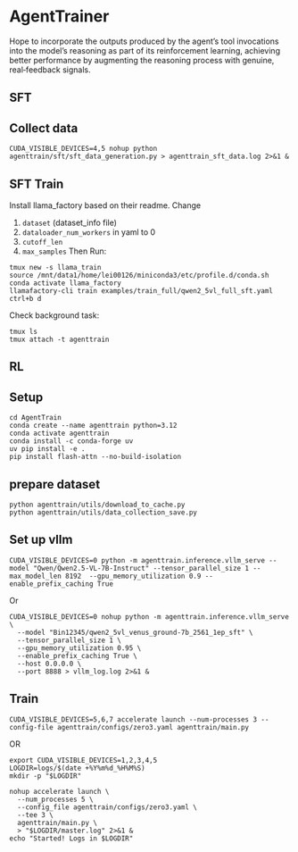# AgentTrainer
Hope to incorporate the outputs produced by the agent’s tool invocations into the model’s reasoning as part of its reinforcement learning, achieving better performance by augmenting the reasoning process with genuine, real‐feedback signals.

## SFT

## Collect data
```
CUDA_VISIBLE_DEVICES=4,5 nohup python agenttrain/sft/sft_data_generation.py > agenttrain_sft_data.log 2>&1 &
```

## SFT Train
Install llama_factory based on their readme. Change 
1. `dataset` (dataset_info file) 
2. `dataloader_num_workers` in yaml to 0
3. `cutoff_len`
4. `max_samples`
Then Run:
```
tmux new -s llama_train
source /mnt/data1/home/lei00126/miniconda3/etc/profile.d/conda.sh
conda activate llama_factory
llamafactory-cli train examples/train_full/qwen2_5vl_full_sft.yaml
ctrl+b d 
```

Check background task:
```
tmux ls
tmux attach -t agenttrain
```




## RL

## Setup 

```
cd AgentTrain
conda create --name agenttrain python=3.12
conda activate agenttrain
conda install -c conda-forge uv
uv pip install -e .
pip install flash-attn --no-build-isolation
```

## prepare dataset
```
python agenttrain/utils/download_to_cache.py
python agenttrain/utils/data_collection_save.py
```


## Set up vllm

```
CUDA_VISIBLE_DEVICES=0 python -m agenttrain.inference.vllm_serve --model "Qwen/Qwen2.5-VL-7B-Instruct" --tensor_parallel_size 1 --max_model_len 8192  --gpu_memory_utilization 0.9 --enable_prefix_caching True
```

Or

```
CUDA_VISIBLE_DEVICES=0 nohup python -m agenttrain.inference.vllm_serve \
  --model "Bin12345/qwen2_5vl_venus_ground-7b_2561_1ep_sft" \
  --tensor_parallel_size 1 \
  --gpu_memory_utilization 0.95 \
  --enable_prefix_caching True \
  --host 0.0.0.0 \
  --port 8888 > vllm_log.log 2>&1 &
```

## Train

```
CUDA_VISIBLE_DEVICES=5,6,7 accelerate launch --num-processes 3 --config-file agenttrain/configs/zero3.yaml agenttrain/main.py
```
OR

```
export CUDA_VISIBLE_DEVICES=1,2,3,4,5
LOGDIR=logs/$(date +%Y%m%d_%H%M%S)
mkdir -p "$LOGDIR"

nohup accelerate launch \
  --num_processes 5 \
  --config_file agenttrain/configs/zero3.yaml \
  --tee 3 \
  agenttrain/main.py \
  > "$LOGDIR/master.log" 2>&1 &
echo "Started! Logs in $LOGDIR"
```